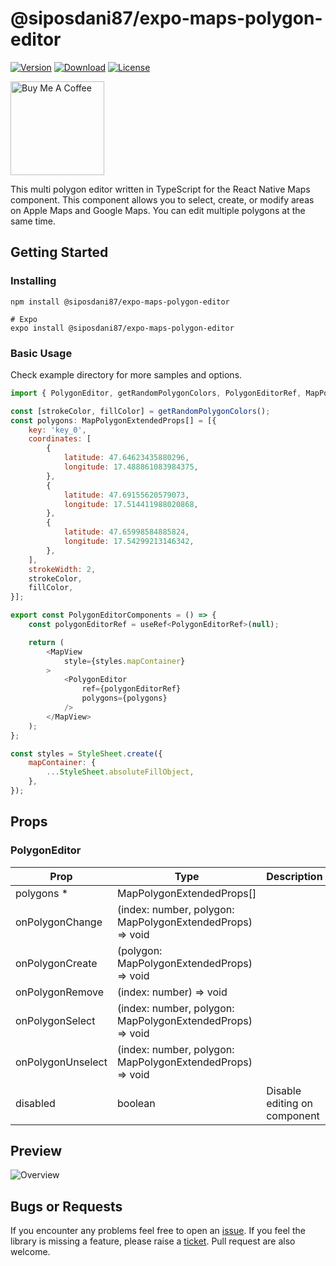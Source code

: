 # @siposdani87/expo-maps-polygon-editor

[![Version](https://img.shields.io/npm/v/@siposdani87/expo-maps-polygon-editor.svg?style=square)](https://www.npmjs.com/package/@siposdani87/expo-maps-polygon-editor)
[![Download](https://img.shields.io/npm/dt/@siposdani87/expo-maps-polygon-editor.svg?style=square)](https://www.npmjs.com/package/@siposdani87/expo-maps-polygon-editor)
[![License](https://img.shields.io/npm/l/@siposdani87/expo-maps-polygon-editor.svg?style=square)](./LICENSE)

<a href="https://www.buymeacoffee.com/siposdani87" target="_blank"><img src="https://cdn.buymeacoffee.com/buttons/v2/default-blue.png" alt="Buy Me A Coffee" style="width: 150px !important;"></a>

This multi polygon editor written in TypeScript for the React Native Maps component. This component allows you to select, create, or modify areas on Apple Maps and Google Maps. You can edit multiple polygons at the same time.

## Getting Started

### Installing

```
npm install @siposdani87/expo-maps-polygon-editor

# Expo
expo install @siposdani87/expo-maps-polygon-editor
```

### Basic Usage

Check example directory for more samples and options.

```js
import { PolygonEditor, getRandomPolygonColors, PolygonEditorRef, MapPolygonExtendedProps } from '@siposdani87/expo-maps-polygon-editor';

const [strokeColor, fillColor] = getRandomPolygonColors();
const polygons: MapPolygonExtendedProps[] = [{
    key: 'key_0',
    coordinates: [
        {
            latitude: 47.64623435880296,
            longitude: 17.488861083984375,
        },
        {
            latitude: 47.69155620579073,
            longitude: 17.514411988020868,
        },
        {
            latitude: 47.65998584885824,
            longitude: 17.54299213146342,
        },
    ],
    strokeWidth: 2,
    strokeColor,
    fillColor,
}];

export const PolygonEditorComponents = () => {
    const polygonEditorRef = useRef<PolygonEditorRef>(null);

    return (
        <MapView
            style={styles.mapContainer}
        >
            <PolygonEditor
                ref={polygonEditorRef}
                polygons={polygons}
            />
        </MapView>
    );
};

const styles = StyleSheet.create({
    mapContainer: {
        ...StyleSheet.absoluteFillObject,
    },
});

```

## Props

### PolygonEditor

| Prop              | Type                                                      | Description |
| ----------------- | --------------------------------------------------------- | ----------- |
| polygons *        | MapPolygonExtendedProps[]                                 | |
| onPolygonChange   | (index: number, polygon: MapPolygonExtendedProps) => void | |
| onPolygonCreate   | (polygon: MapPolygonExtendedProps) => void                | |
| onPolygonRemove   | (index: number) => void                                   | |
| onPolygonSelect   | (index: number, polygon: MapPolygonExtendedProps) => void | |
| onPolygonUnselect | (index: number, polygon: MapPolygonExtendedProps) => void | |
| disabled          | boolean                                                   | Disable editing on component |

## Preview
![Overview](https://raw.githubusercontent.com/siposdani87/expo-maps-polygon-editor/master/images/expo-maps-polygon-editor.png)

## Bugs or Requests

If you encounter any problems feel free to open an [issue](https://github.com/siposdani87/expo-maps-polygon-editor/issues/new?template=bug_report.md). If you feel the library is missing a feature, please raise a [ticket](https://github.com/siposdani87/expo-maps-polygon-editor/issues/new?template=feature_request.md). Pull request are also welcome.
